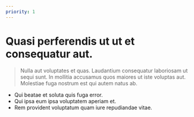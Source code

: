 ```yaml
---
priority: 1
---
```


Quasi perferendis ut ut et consequatur aut.
===========================================

>  Nulla aut voluptates et quas. Laudantium consequatur laboriosam ut sequi sunt. In mollitia accusamus quos maiores ut iste voluptas aut. Molestiae fuga nostrum est qui autem natus ab.

* Qui beatae et soluta quis fuga error.
* Qui ipsa eum ipsa voluptatem aperiam et.
* Rem provident voluptatum quam iure repudiandae vitae.